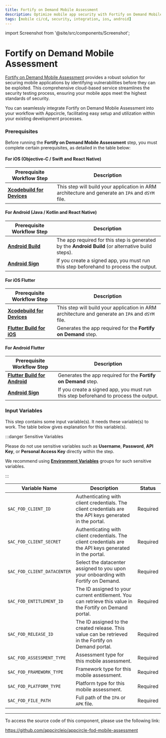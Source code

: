 ```yaml
---
title: Fortify on Demand Mobile Assessment
description: Optimize mobile app security with Fortify on Demand Mobile Assessment. Comprehensive testing for robust, secure mobile applications.
tags: [mobile ci/cd, security, integration, ios, android]
---
```



import Screenshot from '@site/src/components/Screenshot';

# Fortify on Demand Mobile Assessment

[Fortify on Demand Mobile Assessment](https://www.opentext.com/products/fortify-on-demand) provides a robust solution for securing mobile applications by identifying vulnerabilities before they can be exploited. This comprehensive cloud-based service streamlines the security testing process, ensuring your mobile apps meet the highest standards of security.

You can seamlessly integrate Fortify on Demand Mobile Assessment into your workflow with Appcircle, facilitating easy setup and utilization within your existing development processes.

### Prerequisites

Before running the **Fortify on Demand Mobile Assessment** step, you must complete certain prerequisites, as detailed in the table below:

#### For iOS (Objective-C / Swift and React Native)

| Prerequisite Workflow Step                      | Description                                     |
|-------------------------------------------------|-------------------------------------------------|
| [**Xcodebuild for Devices**](/workflows/ios-specific-workflow-steps/xcodebuild-for-devices) | This step will build your application in ARM architecture and generate an `IPA` and `dSYM` file. |

<Screenshot url='https://cdn.appcircle.io/docs/assets/BE3152-fodIosOrder1.png' />

#### For Android (Java / Kotlin and React Native)

| Prerequisite Workflow Step                      | Description                                     |
|-------------------------------------------------|-------------------------------------------------|
| [**Android Build**](/workflows/android-specific-workflow-steps/android-build) | The app required for this step is generated by the **Android Build** (or alternative build steps). |
| [**Android Sign**](/workflows/android-specific-workflow-steps/android-sign) | If you create a signed app, you must run this step beforehand to process the output. |

<Screenshot url='https://cdn.appcircle.io/docs/assets/BE3152-fodAndroidOrder.png' />

#### For iOS Flutter

| Prerequisite Workflow Step                      | Description                                     |
|-------------------------------------------------|-------------------------------------------------|
| [**Xcodebuild for Devices**](/workflows/ios-specific-workflow-steps/xcodebuild-for-devices) | This step will build your application in ARM architecture and generate an `IPA` and `dSYM` file. |
| [**Flutter Build for iOS**](/workflows/flutter-specific-workflow-steps/flutter-build-for-ios) | Generates the app required for the **Fortify on Demand** step. |

<Screenshot url='https://cdn.appcircle.io/docs/assets/BE3152-fodFlutterOrder1.png' />

#### For Android Flutter

| Prerequisite Workflow Step                      | Description                                     |
|-------------------------------------------------|-------------------------------------------------|
| [**Flutter Build for Android**](/workflows/flutter-specific-workflow-steps/flutter-build-for-android) | Generates the app required for the **Fortify on Demand** step. |
| [**Android Sign**](/workflows/android-specific-workflow-steps/android-sign) | If you create a signed app, you must run this step beforehand to process the output. |

<Screenshot url='https://cdn.appcircle.io/docs/assets/BE3152-androidOrder.png' />

### Input Variables

This step contains some input variable(s). It needs these variable(s) to work. The table below gives explanation for this variable(s).

<Screenshot url='https://cdn.appcircle.io/docs/assets/BE3152-fodInput.png' />

:::danger Sensitive Variables

Please do not use sensitive variables such as **Username**, **Password**, **API Key**, or **Personal Access Key** directly within the step.

We recommend using [**Environment Variables**](/environment-variables/managing-variables) groups for such sensitive variables.

:::

| Variable Name                 | Description                                                                                               | Status   |
|-------------------------------|-----------------------------------------------------------------------------------------------------------|----------|
| `$AC_FOD_CLIENT_ID`           | Authenticating with client credentials. The client credentials are the API keys generated in the portal.  | Required |
| `$AC_FOD_CLIENT_SECRET`       | Authenticating with client credentials. The client credentials are the API keys generated in the portal.  | Required |
| `$AC_FOD_CLIENT_DATACENTER`   | Select the datacenter assigned to you upon your onboarding with Fortify on Demand.                        | Required |
| `$AC_FOD_ENTITLEMENT_ID`      | The ID assigned to your current entitlement. You can retrieve this value in the Fortify on Demand portal. | Required |
| `$AC_FOD_RELEASE_ID`          | The ID assigned to the created release. This value can be retrieved in the Fortify on Demand portal.      | Required |
| `$AC_FOD_ASSESSMENT_TYPE`     | Assessment type for this mobile assessment.                                                               | Required |
| `$AC_FOD_FRAMEWORK_TYPE`      | Framework type for this mobile assessment.                                                                | Required |
| `$AC_FOD_PLATFORM_TYPE`       | Platform type for this mobile assessment.                                                                 | Required |
| `$AC_FOD_FILE_PATH`           | Full path of the `IPA` or `APK` file.                                                                     | Required |

---

To access the source code of this component, please use the following link:

https://github.com/appcircleio/appcircle-fod-mobile-assessment